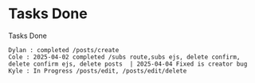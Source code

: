 # Tasks Done

Tasks Done

    Dylan : completed /posts/create
    Cole : 2025-04-02 completed /subs route,subs ejs, delete confirm, delete confirm ejs, delete posts  | 2025-04-04 Fixed is creator bug
    Kyle : In Progress /posts/edit, /posts/edit/delete
    

